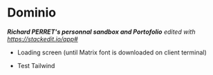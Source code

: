 # Dominio
***Richard PERRET's personnal sandbox and Portofolio***
*edited with https://stackedit.io/app#*

 - Loading screen (until Matrix font is downloaded on client terminal)

 - Test Tailwind 